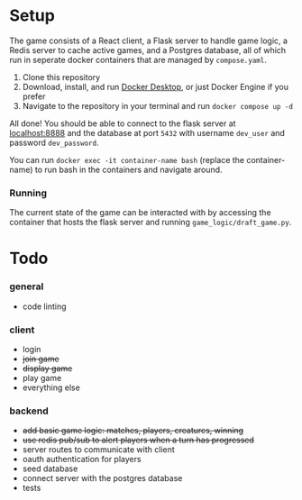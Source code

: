 # Setup

The game consists of a React client, a Flask server to handle game logic, a Redis server to cache active games, and a Postgres database, all of which run in seperate docker containers that are managed by `compose.yaml`.

1. Clone this repository
2. Download, install, and run [Docker Desktop](https://docs.docker.com/desktop/), or just Docker Engine if you prefer
3. Navigate to the repository in your terminal and run `docker compose up -d`

All done! You should be able to connect to the flask server at [localhost:8888](http://localhost:8888) and the database at port `5432` with username `dev_user` and password `dev_password`.

You can run `docker exec -it container-name bash` (replace the container-name) to run bash in the containers and navigate around.

### Running

The current state of the game can be interacted with by accessing the container that hosts the flask server and running `game_logic/draft_game.py`.

# Todo

### general

-   code linting

### client

-   login
-   ~~join game~~
-   ~~display game~~
-   play game
-   everything else

### backend

-   ~~add basic game logic: matches, players, creatures, winning~~
-   ~~use redis pub/sub to alert players when a turn has progressed~~
-   server routes to communicate with client
-   oauth authentication for players
-   seed database
-   connect server with the postgres database
-   tests
